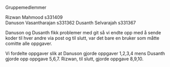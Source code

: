 Gruppemedlemmer

Rizwan Mahmood s331409  
Danuson Vasantharajan s331362
Dusanth Selvarajah s331367

Danuson og Dusanth fikk problemer med git så vi endte opp med å sende koder til hver andre via post og til slutt, var det bare en bruker som måtte 
comitte alle oppgaver.

Vi fordelte oppgaver slik at Danuson gjorde oppgaver 1,2,3,4 mens Dusanth gjorde opp oppgave 5,6,7. Rizwan, til slutt, gjorde oppgave
8,9,10.

